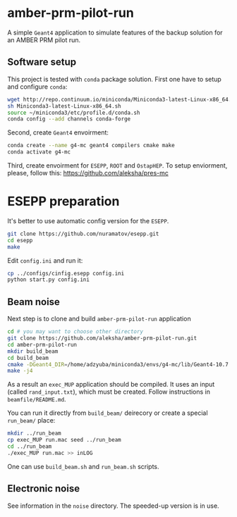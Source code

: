 # amber-prm-pilot-run

A simple `Geant4` application to simulate features of the backup solution
for an AMBER PRM pilot run.

## Software setup

This project is tested with `conda` package solution.
First one have to setup and configure `conda`:
```bash
wget http://repo.continuum.io/miniconda/Miniconda3-latest-Linux-x86_64.sh
sh Miniconda3-latest-Linux-x86_64.sh
source ~/miniconda3/etc/profile.d/conda.sh
conda config --add channels conda-forge
```

Second, create `Geant4` envoirment:
```bash
conda create --name g4-mc geant4 compilers cmake make
conda activate g4-mc
```

Third, create envoirment for `ESEPP`, `ROOT` and `OstapHEP`.
To setup enviorment, please, follow this: https://github.com/aleksha/pres-mc 

# ESEPP preparation

It's better to use automatic config version for the `ESEPP`.
```bash
git clone https://github.com/nuramatov/esepp.git
cd esepp
make
```
Edit `config.ini` and run it:
```bash
cp ../configs/cinfig.esepp config.ini
python start.py config.ini
```

## Beam noise

Next step is to clone and build `amber-prm-pilot-run` application
```bash
cd # you may want to choose other directory
git clone https://github.com/aleksha/amber-prm-pilot-run.git
cd amber-prm-pilot-run
mkdir build_beam
cd build_beam
cmake -DGeant4_DIR=/home/adzyuba/miniconda3/envs/g4-mc/lib/Geant4-10.7.1/ ../source
make -j4
```
As a result an `exec_MUP` application should be compiled.
It uses an input (called `rand_input.txt`), which must be created.
Follow instructions in `beamfile/README.md`.

You can run it directly from `build_beam/` deirecory or create a special 
`run_beam/` place:
```bash
mkdir ../run_beam
cp exec_MUP run.mac seed ../run_beam
cd ../run_beam
./exec_MUP run.mac >> inLOG
```
One can use `build_beam.sh` and `run_beam.sh` scripts.

## Electronic noise

See information in the `noise` directory.
The speeded-up version is in use.
